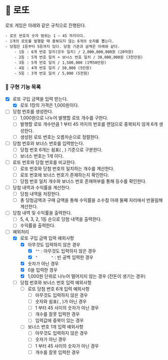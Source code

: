 # :slot_machine: 로또

로또 게임은 아래와 같은 규칙으로 진행된다.

```
- 로또 번호의 숫자 범위는 1 ~ 45 까지이다.
- 1개의 로또를 발행할 때 중복되지 않는 6개의 숫자를 뽑는다.
- 당첨은 1등부터 5등까지 있다. 당첨 기준과 금액은 아래와 같다.
	- 1등 : 6개 번호 일치(모두 일치) / 2,000,000,000원 (20억원)
	- 2등 : 5개 번호 일치 + 보너스 번호 일치 / 30,000,000원 (3천만원)
	- 3등 : 5개 번호 일치 / 1,500,000 (1백50만원)
	- 4등 : 4개 번호 일치 / 50,000 (5만원)
	- 5등 : 3개 번호 일치 / 5,000 (5천원)
```

### 🔨 구현 기능 목록

- [x] 로또 구입 금액을 입력 받는다.
  - [x] 로또 1장의 가격은 1,000원이다.
- [ ] 당첨 번호를 생성한다.
  - [ ] 1,000원으로 나누어 발행할 로또 개수를 구한다.
  - [ ] 발행할 로또 개수만큼 1 부터 45 까지의 번호를 랜덤으로 중복되지 않게 6개 생성한다.
  - [ ] 생성된 로또 번호는 오름차순으로 정렬한다.
- [ ] 당첨 번호와 보너스 번호를 입력받는다.
  - [ ] 당첨 번호 6개는 쉼표( , ) 기준으로 구분한다.
  - [ ] 보너스 번호는 1개 이다.
- [ ] 로또 번호와 당첨 번호를 비교한다.
  - [ ] 로또 번호와 당첨 번호의 일치하는 개수를 계산한다.
  - [ ] 로또 번호에 보너스 번호가 존재하는지 확인한다.
  - [ ] 당첨 번호 일치 개수와 보너스 번호 존재여부를 통해 등수를 확인한다.
- [ ] 당첨 내역과 수익률을 계산한다.
  - [ ] 당첨 내역을 저장한다.
  - [ ] 총 당첨금액과 구매 금액을 통해 수익률을 소수점 아래 둘째 자리에서 반올림해 계산한다.
- [ ] 당첨 내역 및 수익률을 출력한다.
  - [ ] 5, 4, 3, 2, 1등 순으로 당첨 내역을 출력한다.
  - [ ] 수익률을 출력한다.
- [ ] 예외처리
  - [x] 로또 구입 금액 입력 예외사항
    - [x] 아무것도 입력하지 않은 경우
      - [x] `""` : 아무것도 입력하지 않은 경우
      - [x]  `"      "` : 빈 공백 입력한 경우
    - [x] 숫자가 아닌 경우
    - [x] 0을 입력한 경우
    - [x] 1,000원 단위로 나누어 떨어지지 않는 경우 (잔돈이 생기는 경우)
  - [ ] 당첨 번호와 보너스 번호 입력 예외사항
    - [ ] 로또 당첨 번호 6개 입력 예외사항
      - [ ] 아무것도 입력하지 않은 경우
      - [ ] 숫자와 쉼표( , )가 아닌 경우
      - [ ] 1 부터 45 사이의 숫자가 아닌 경우
      - [ ] 개수를 잘못 입력한 경우
      - [ ] 입력값에 중복이 있는 경우
    - [ ] 보너스 번호 1개 입력 예외사항
      - [ ] 아무것도 입력하지 않은 경우
      - [ ] 숫자가 아닌 경우
      - [ ] 1 부터 45 사이의 숫자가 아닌 경우
      - [ ] 개수를 잘못 입력한 경우